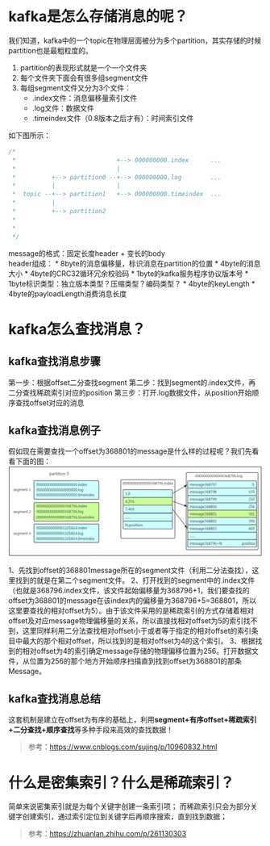 # kafka是怎么存储消息的呢？

我们知道，kafka中的一个topic在物理层面被分为多个partition，其实存储的时候partition也是最粗粒度的。

1. partition的表现形式就是一个一个文件夹
2. 每个文件夹下面会有很多组segment文件
3. 每组segment文件又分为3个文件：
    * .index文件：消息偏移量索引文件
    * .log文件：数据文件
    * .timeindex文件（0.8版本之后才有）：时间索引文件

如下图所示：
```java
/*
 *                            +--> 000000000.index      ...
 *                            |
 *          +--> partition0 --+--> 000000000.log        ...
 *          |                 |
 *  topic --+--> partition1   +--> 000000000.timeindex  ...
 *          |
 *          +--> partition2
 *          
 *          
 */
```

message的格式：固定长度header + 变长的body    
header组成：
    * 8byte的消息偏移量，标识消息在partition的位置
    * 4byte的消息大小
    * 4byte的CRC32循环冗余校验码
    * 1byte的kafka服务程序协议版本号
    * 1byte标识类型：独立版本类型？压缩类型？编码类型？
    * 4byte的keyLength
    * 4byte的payloadLength消费消息长度

# kafka怎么查找消息？
## kafka查找消息步骤
第一步：根据offset二分查找segment
第二步：找到segment的.index文件，再二分查找稀疏索引对应的position
第三步：打开.log数据文件，从position开始顺序查找offset对应的消息

## kafka查找消息例子
假如现在需要查找一个offset为368801的message是什么样的过程呢？我们先看看下面的图：
![kafka查找消息](./pic/kafka_message_search_flow.png)

1、先找到offset的368801message所在的segment文件（利用二分法查找），这里找到的就是在第二个segment文件。
2、打开找到的segment中的.index文件（也就是368796.index文件，该文件起始偏移量为368796+1，我们要查找的offset为368801的message在该index内的偏移量为368796+5=368801，所以这里要查找的相对offset为5）。由于该文件采用的是稀疏索引的方式存储着相对offset及对应message物理偏移量的关系，所以直接找相对offset为5的索引找不到，这里同样利用二分法查找相对offset小于或者等于指定的相对offset的索引条目中最大的那个相对offset，所以找到的是相对offset为4的这个索引。
3、根据找到的相对offset为4的索引确定message存储的物理偏移位置为256。打开数据文件，从位置为256的那个地方开始顺序扫描直到找到offset为368801的那条Message。

## kafka查找消息总结
这套机制是建立在offset为有序的基础上，利用**segment+有序offset+稀疏索引+二分查找+顺序查找**等多种手段来高效的查找数据！

> 参考：https://www.cnblogs.com/sujing/p/10960832.html

# 什么是密集索引？什么是稀疏索引？
简单来说密集索引就是为每个关键字创建一条索引项；
而稀疏索引只会为部分关键字创建索引，通过索引定位到关键字后再顺序搜索，直到找到数据；

> 参考：https://zhuanlan.zhihu.com/p/261130303